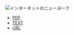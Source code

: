 <img src="https://cloud.githubusercontent.com/assets/1396953/3621369/984f3986-0e14-11e4-9d8e-931fd6044be4.png" alt="インターネットのニューヨーク">

* [PDF](https://github.com/shikakun/InternetCultureGuide/blob/master/InternetCultureGuide2014.pdf)
* [TEXT](https://github.com/shikakun/InternetCultureGuide/blob/master/text.md)
* [URL](https://github.com/shikakun/InternetCultureGuide/blob/master/url.md)
